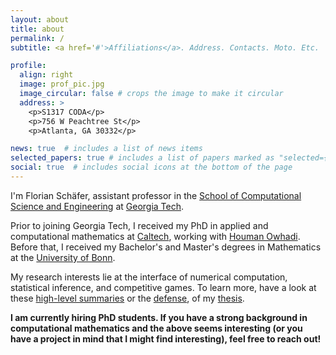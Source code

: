 ```yaml
---
layout: about
title: about
permalink: /
subtitle: <a href='#'>Affiliations</a>. Address. Contacts. Moto. Etc.

profile:
  align: right
  image: prof_pic.jpg
  image_circular: false # crops the image to make it circular
  address: >
    <p>S1317 CODA</p>
    <p>756 W Peachtree St</p>
    <p>Atlanta, GA 30332</p>

news: true  # includes a list of news items
selected_papers: true # includes a list of papers marked as "selected={true}"
social: true  # includes social icons at the bottom of the page
---
```


I'm Florian Schäfer, assistant professor in the [School of Computational Science and Engineering](https://cse.gatech.edu/) at [Georgia Tech](https://gatech.edu/).

Prior to joining Georgia Tech, I received my PhD in applied and computational mathematics at [Caltech](http://www.caltech.edu/), working with [Houman Owhadi](http://users.cms.caltech.edu/~owhadi/index.htm).
Before that, I received my Bachelor's and Master's degrees in Mathematics at the [University of Bonn](https://www.mathematics.uni-bonn.de/).

My research interests lie at the interface of numerical computation, statistical inference, and competitive games. 
To learn more, have a look at these [high-level summaries](/projects/) or the [defense](https://youtu.be/Ph1pAv92WBQ), of my [thesis](https://thesis.library.caltech.edu/14261/3/main-bibtex.pdf).

**I am currently hiring PhD students. If you have a strong background in computational mathematics and the above seems interesting (or you have a project in mind that I might find interesting), feel free to reach out!**

